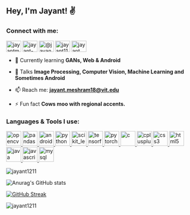 <h2>Hey, I'm Jayant! ✌️ </h2>

<h3 align="left">Connect with me:</h3>
<p align="left">
<a href="https://twitter.com/jayantmeshram_" target="blank"><img align="center" src="https://cdn.jsdelivr.net/npm/simple-icons@v6/icons/twitter.svg" alt="jayantmeshram_" height="30" width="40" /></a>
<a href="https://www.linkedin.com/in/jayantmeshram/" target="blank"><img align="center" src="https://cdn.jsdelivr.net/npm/simple-icons@v6/icons/linkedin.svg" alt="jayant-meshram-71aa161a6" height="30" width="40" /></a>
<a href="https://medium.com/@jayantmeshram12" target="blank"><img align="center" src="https://cdn.jsdelivr.net/npm/simple-icons@v6/icons/medium.svg" alt="@jayantmeshram12" height="30" width="40" /></a>
<a href="https://www.codechef.com/users/jayant1112" target="blank"><img align="center" src="https://cdn.jsdelivr.net/npm/simple-icons@3.1.0/icons/codechef.svg" alt="jayant1112" height="30" width="40" /></a>
<a href="https://www.hackerrank.com/jayant_meshram18" target="blank"><img align="center" src="https://cdn.jsdelivr.net/npm/simple-icons@v6/icons/hackerrank.svg" alt="jayant_meshram18" height="30" width="40" /></a>
</p>


- 🌱 Currently learning **GANs, Web & Android**

- 💬 Talks **Image Processing, Computer Vision, Machine Learning and Sometimes Android**

- 📫 Reach me:  **jayant.meshram18@vit.edu**

- ⚡ Fun fact **Cows moo with regional accents.**
<h3 align="left">Languages & Tools I use:</h3>
<p align="left"> <a href="https://opencv.org/" target="_blank" rel="noreferrer"> <img src="https://cdn.jsdelivr.net/npm/simple-icons@v6/icons/opencv.svg" alt="opencv" width="40" height="40"/> </a> <a href="https://pandas.pydata.org/" target="_blank" rel="noreferrer"> <img src="https://cdn.jsdelivr.net/npm/simple-icons@v6/icons/pandas.svg" alt="pandas" width="40" height="40"/> </a>  <a href="https://developer.android.com" target="_blank" rel="noreferrer"> <img src="https://cdn.jsdelivr.net/npm/simple-icons@v6/icons/android.svg" alt="android" width="40" height="40"/> </a> <a href="https://www.python.org" target="_blank" rel="noreferrer"> <img src="https://cdn.jsdelivr.net/npm/simple-icons@v6/icons/python.svg" alt="python" width="40" height="40"/> </a> <a href="https://scikit-learn.org/" target="_blank" rel="noreferrer">  <img src="https://cdn.jsdelivr.net/npm/simple-icons@v6/icons/scikitlearn.svg" alt="scikit_learn" width="40" height="40"/>  </a> <a href="https://www.tensorflow.org" target="_blank" rel="noreferrer"> <img src="https://cdn.jsdelivr.net/npm/simple-icons@v6/icons/tensorflow.svg" alt="tensorflow" width="40" height="40"/> </a> <a href="https://pytorch.org/" target="_blank" rel="noreferrer"> <img src="https://cdn.jsdelivr.net/npm/simple-icons@v6/icons/pytorch.svg" alt="pytorch" width="40" height="40"/> </a> <a href="https://reactjs.org/" target="_blank" rel="noreferrer"><a href="https://www.cprogramming.com/" target="_blank" rel="noreferrer"> <img src="https://cdn.jsdelivr.net/npm/simple-icons@v6/icons/c.svg" alt="c" width="40" height="40"/> </a> <a href="https://www.w3schools.com/cpp/" target="_blank" rel="noreferrer"> <img src="https://cdn.jsdelivr.net/npm/simple-icons@v6/icons/cplusplus.svg" alt="cplusplus" width="40" height="40"/> </a> <a href="https://www.w3schools.com/css/" target="_blank" rel="noreferrer"> <img src="https://cdn.jsdelivr.net/npm/simple-icons@v6/icons/css3.svg" alt="css3" width="40" height="40"/> </a> <a href="https://www.w3.org/html/" target="_blank" rel="noreferrer"> <img src="https://cdn.jsdelivr.net/npm/simple-icons@v6/icons/html5.svg" alt="html5" width="40" height="40"/> </a> <a href="https://www.java.com" target="_blank" rel="noreferrer"> <img src="https://cdn.jsdelivr.net/npm/simple-icons@v6/icons/java.svg" alt="java" width="40" height="40"/> </a> <a href="https://developer.mozilla.org/en-US/docs/Web/JavaScript" target="_blank" rel="noreferrer"> <img src="https://cdn.jsdelivr.net/npm/simple-icons@v6/icons/javascript.svg" alt="javascript" width="40" height="40"/> </a> <a href="https://www.mysql.com/" target="_blank" rel="noreferrer"> <img src="https://cdn.jsdelivr.net/npm/simple-icons@v6/icons/mysql.svg" alt="mysql" width="40" height="40"/> </a> </p>



<p align="left"> <img src="https://komarev.com/ghpvc/?username=jayant1211&label=Profile%20views&color=0e75b6&style=flat" alt="jayant1211" /></p>
  
![Anurag's GitHub stats](https://github-readme-stats.vercel.app/api?username=jayant1211&show_icons=true&theme=tokyonight)

[![GitHub Streak](https://github-readme-streak-stats.herokuapp.com/?user=jayant1211&theme=dark)](https://git.io/streak-stats)

<p><img align="left" src="https://github-readme-stats.vercel.app/api/top-langs?username=jayant1211&show_icons=true&locale=en&layout=compact&theme=dark" alt="jayant1211" /><br /></p>
